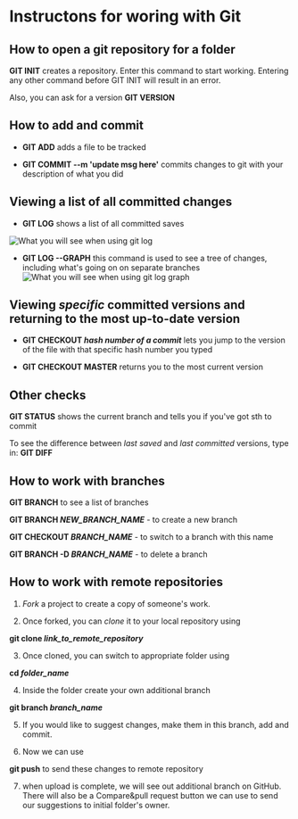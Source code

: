 # Instructons for woring with Git

## How to open a git repository for a folder

**GIT INIT** creates a repository. Enter this command to start working. Entering any other command before GIT INIT will result in an error.

Also, you can ask for a version
**GIT VERSION**

## How to add and commit

*  **GIT ADD** adds a file to be tracked 

* **GIT COMMIT --m 'update msg here'** commits changes to git with your description of what you did

## Viewing a list of all committed changes

* **GIT LOG** shows a list of all committed saves

![What you will see when using git log](logs.png)

* **GIT LOG --GRAPH** this command is used to see a tree of changes, including what's going on on separate branches
![What you will see when using git log graph](loggraph.png)

## Viewing *specific* committed versions and returning to the most up-to-date version

* **GIT CHECKOUT _hash number of a commit_** lets you jump to the version of the file with that specific hash number you typed

* **GIT CHECKOUT MASTER** returns you to the most current version


## Other checks
**GIT STATUS** shows the current branch and tells you if you've got sth to commit

To see the difference between *last saved* and *last committed* versions, type in:
**GIT DIFF**

## How to work with branches

**GIT BRANCH** to see a list of branches

**GIT BRANCH _NEW_BRANCH_NAME_** - to create a new branch

**GIT CHECKOUT _BRANCH_NAME_** - to switch to a branch with this name

**GIT BRANCH -D _BRANCH_NAME_** - to delete a branch

## How to work with remote repositories

1. _Fork_ a project to create a copy of someone's work.

2. Once forked, you can _clone_ it to your local repository using 

**git clone _link_to_remote_repository_**

3. Once cloned, you can switch to appropriate folder using

**cd _folder_name_**

4. Inside the folder create your own additional branch

**git branch _branch_name_**

5. If you would like to suggest changes, make them in this branch, add and commit. 

6. Now we can use 

**git push** to send these changes to remote repository

7. when upload is complete, we will see out additional branch on GitHub. There will also be a Compare&pull request button we can use to send our suggestions to initial folder's owner.

